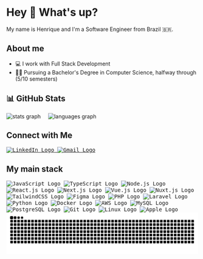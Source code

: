 <h1 align="left">Hey 👋 What's up?</h1>

<p align="left">My name is Henrique and I'm a Software Engineer from Brazil 🇧🇷.</p>

## About me

<ul>
  <li>💻 I work with Full Stack Development</li>
  <li>👨‍🎓 Pursuing a Bachelor's Degree in Computer Science, halfway through (5/10 semesters)</li>
</ul>

## 📊 GitHub Stats

<div align="start">
  <img src="https://github-readme-stats.vercel.app/api?username=henriquevschroeder&hide_title=false&hide_rank=false&show_icons=true&include_all_commits=true&count_private=true&disable_animations=false&theme=rose_pine&locale=en&hide_border=false&order=1" height="150" alt="stats graph" />
  &nbsp;
  &nbsp;
  <img src="https://github-readme-stats.vercel.app/api/top-langs?username=henriquevschroeder&locale=en&hide_title=false&layout=compact&card_width=320&langs_count=6&theme=rose_pine&hide_border=false&order=2" height="150" alt="languages graph"  />
</div>

## Connect with Me

<div>
  <a href="https://www.linkedin.com/in/henrique-valiati-schroeder-66b61a223/" target="_blank">
    <kbd>
      <img src="https://cdn.jsdelivr.net/gh/devicons/devicon@latest/icons/linkedin/linkedin-original.svg" height="40" alt="LinkedIn Logo"  />
    </kbd>
  </a>
  
  <a href="mailto:henriquevschdev@gmail.com" target="_blank">
    <kbd>
      <img src="https://raw.githubusercontent.com/maurodesouza/profile-readme-generator/master/src/assets/icons/social/gmail/default.svg" height="40" alt="Gmail Logo"  />
    </kbd>
  </a>
</div>

<h2 align="left">My main stack</h2>
<div>
  <kbd>
    <img src="https://cdn.jsdelivr.net/gh/devicons/devicon/icons/javascript/javascript-original.svg" height="40" alt="JavaScript Logo"  />
  </kbd>
  <kbd>
    <img src="https://cdn.jsdelivr.net/gh/devicons/devicon/icons/typescript/typescript-original.svg" height="40" alt="TypeScript Logo"  />
  </kbd>
  <kbd>
    <img src="https://cdn.jsdelivr.net/gh/devicons/devicon/icons/nodejs/nodejs-original.svg" height="40" alt="Node.js Logo"  />
  </kbd>
  <kbd>
    <img src="https://cdn.jsdelivr.net/gh/devicons/devicon/icons/react/react-original.svg" height="40" alt="React.js Logo"  />
  </kbd>
  <kbd>
    <img src="https://cdn.jsdelivr.net/gh/devicons/devicon/icons/nextjs/nextjs-original.svg" height="40" alt="Next.js Logo"  />
  </kbd>
  <kbd>
    <img src="https://cdn.jsdelivr.net/gh/devicons/devicon/icons/vuejs/vuejs-original.svg" height="40" alt="Vue.js Logo"  />
  </kbd>
  <kbd>
    <img src="https://cdn.jsdelivr.net/gh/devicons/devicon/icons/nuxtjs/nuxtjs-original.svg" height="40" alt="Nuxt.js Logo"  />
  </kbd>
  <kbd>
    <img src="https://cdn.jsdelivr.net/gh/devicons/devicon/icons/tailwindcss/tailwindcss-original-wordmark.svg" height="40" alt="TailwindCSS Logo"  />
  </kbd>
  <kbd>
    <img src="https://cdn.jsdelivr.net/gh/devicons/devicon/icons/figma/figma-original.svg" height="40" alt="Figma Logo"  />
  </kbd>
  <kbd>
    <img src="https://cdn.jsdelivr.net/gh/devicons/devicon/icons/php/php-original.svg" height="40" alt="PHP Logo"  />
  </kbd>
  <kbd>
    <img src="https://cdn.jsdelivr.net/gh/devicons/devicon@latest/icons/laravel/laravel-original.svg" height="40" alt="Laravel Logo"  />
  </kbd>
  <kbd>
    <img src="https://cdn.jsdelivr.net/gh/devicons/devicon@latest/icons/python/python-original.svg" height="40" alt="Python Logo"  />
  </kbd>
  <kbd>
    <img src="https://cdn.jsdelivr.net/gh/devicons/devicon/icons/docker/docker-original.svg" height="40" alt="Docker Logo"  />
  </kbd>
  <kbd>
    <img src="https://cdn.jsdelivr.net/gh/devicons/devicon@latest/icons/amazonwebservices/amazonwebservices-plain-wordmark.svg" height="40" alt="AWS Logo" />
  </kbd>
  <kbd>
    <img src="https://cdn.jsdelivr.net/gh/devicons/devicon@latest/icons/mysql/mysql-original-wordmark.svg" height="40" alt="MySQL Logo" />
  </kbd>
  <kbd>
    <img src="https://cdn.jsdelivr.net/gh/devicons/devicon@latest/icons/postgresql/postgresql-original-wordmark.svg" height="40" alt="PostgreSQL Logo" />
  </kbd>
  <kbd>
    <img src="https://cdn.jsdelivr.net/gh/devicons/devicon/icons/git/git-original.svg" height="40" alt="Git Logo"  />
  </kbd>
  <kbd>
    <img src="https://cdn.jsdelivr.net/gh/devicons/devicon@latest/icons/linux/linux-original.svg" height="40" alt="Linux Logo"  />
  </kbd>
  <kbd>
    <img src="https://cdn.jsdelivr.net/gh/devicons/devicon@latest/icons/apple/apple-original.svg" height="40" alt="Apple Logo"  />
  </kbd>
</div>

<img src="https://raw.githubusercontent.com/henriquevschroeder/henriquevschroeder/output/snake.svg" alt="Snake animation" />
